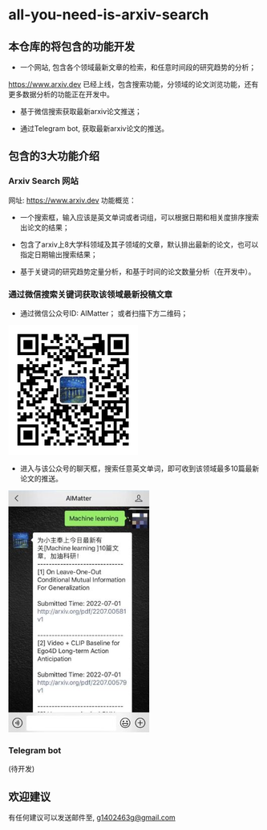 # all-you-need-is-arxiv-search
## 本仓库的将包含的功能开发

* 一个网站, 包含各个领域最新文章的检索，和任意时间段的研究趋势的分析；

https://www.arxiv.dev 已经上线，包含搜索功能，分领域的论文浏览功能，还有更多数据分析的功能正在开发中。


*  基于微信搜索获取最新arxiv论文推送；

*  通过Telegram bot, 获取最新arxiv论文的推送。


## 包含的3大功能介绍
### Arxiv Search 网站

网址: https://www.arxiv.dev
功能概览：

* 一个搜索框，输入应该是英文单词或者词组，可以根据日期和相关度排序搜索出论文的结果；

*  包含了arxiv上8大学科领域及其子领域的文章，默认排出最新的论文，也可以指定日期输出搜索结果；

* 基于关键词的研究趋势定量分析，和基于时间的论文数量分析（在开发中）。




### 通过微信搜索关键词获取该领域最新投稿文章

* 通过微信公众号ID: AIMatter； 或者扫描下方二维码；

![avatar](./pics/wechat_qr_code.jpg)



* 进入与该公众号的聊天框，搜索任意英文单词，即可收到该领域最多10篇最新论文的推送。


![avatar](./pics/crop1.jpg)

### Telegram bot
(待开发)


## 欢迎建议
有任何建议可以发送邮件至, g1402463g@gmail.com
